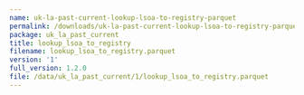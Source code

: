 ```yaml
---
name: uk-la-past-current-lookup-lsoa-to-registry-parquet
permalink: /downloads/uk-la-past-current-lookup-lsoa-to-registry-parquet/1
package: uk_la_past_current
title: lookup_lsoa_to_registry
filename: lookup_lsoa_to_registry.parquet
version: '1'
full_version: 1.2.0
file: /data/uk_la_past_current/1/lookup_lsoa_to_registry.parquet
---
```

